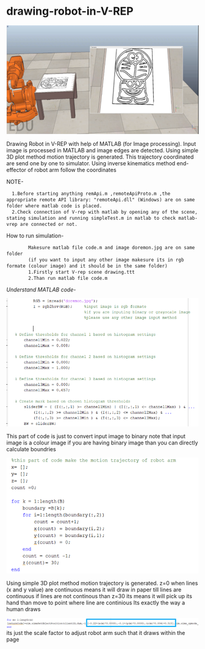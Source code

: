 # drawing-robot-in-V-REP
![](support/draw.PNG)

Drawing Robot in V-REP with help of MATLAB (for Image processing).
Input image is processed in MATLAB and image edges are detected.
Using simple 3D plot method motion trajectory is generated. This trajectory coordinated are send one by one to simulator.
Using inverse kinematics method end-effector of robot arm follow the coordinates

NOTE-

      1.Before starting anything remApi.m ,remoteApiProto.m ,the appropriate remote API library: "remoteApi.dll" (Windows) are on same folder where matlab code is placed.
      2.Check connection of V-rep with matlab by opening any of the scene, stating simulation and running simpleTest.m in matlab to check matlab-vrep are connected or not.

How to run simulation-
             
            Makesure matlab file code.m and image doremon.jpg are on same folder
            (if you want to input any other image makesure its in rgb formate (colour image) and it should be in the same folder)
            1.Firstly start V-rep scene drawing.ttt
            2.Than run matlab file code.m 


*Understand MATLAB code-*

![](support/change.PNG)

This part of code is just to convert input image to binary 
note that input image is a colour image if you are having binary image than you can directly calculate boundries  



![](support/trajectory.PNG)

Using simple 3D plot method motion trajectory is generated. 
z=0 when lines (x and y value) are continuous means it will draw in paper till lines are continuous
if lines are not continous than z=30 its means it will pick up its hand than move to point where line are continious 
Its exactly the way a human draws

![](support/scale.png)
its just the scale factor to adjust robot arm such that it draws within the page
